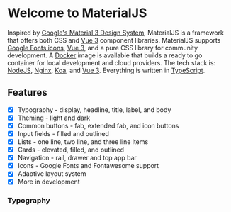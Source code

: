 # Welcome to MaterialJS

Inspired by [Google's Material 3 Design System](https://m3.material.io/), MaterialJS is a framework that offers both CSS and [Vue 3](https://vuejs.org/) component libraries.
MaterialJS supports [Google Fonts icons](https://fonts.google.com/icons), [Vue 3](https://vuejs.org/), and a pure CSS library for community development. A [Docker](https://hub.docker.com/) image is available that builds a ready to go container for local development and cloud providers. The tech stack is: [NodeJS](https://nodejs.org/en), 
[Nginx](https://www.nginx.com/), [Koa](https://koajs.com/), and [Vue 3](https://vuejs.org/). Everything is written in [TypeScript](https://www.typescriptlang.org/).

## Features

- [x] Typography - display, headline, title, label, and body
- [x] Theming - light and dark
- [x] Common buttons - fab, extended fab, and icon buttons
- [x] Input fields - filled and outlined
- [x] Lists - one line, two line, and three line items
- [x] Cards - elevated, filled, and outlined
- [x] Navigation - rail, drawer and top app bar
- [x] Icons - Google Fonts and Fontawesome support
- [x] Adaptive layout system
- [x] More in development

### Typography

